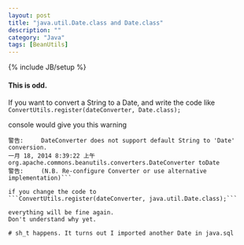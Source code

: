 ```yaml
---
layout: post
title: "java.util.Date.class and Date.class"
description: ""
category: "Java"
tags: [BeanUtils]
---
```

{% include JB/setup %}
#### This is odd.
If you want to convert a String to a Date, and write the code like
```ConvertUtils.register(dateConverter, Date.class);```

console would give you this warning
```一月 18, 2014 8:39:22 上午 org.apache.commons.beanutils.converters.DateConverter toDate
警告:     DateConverter does not support default String to 'Date' conversion.
一月 18, 2014 8:39:22 上午 org.apache.commons.beanutils.converters.DateConverter toDate
警告:     (N.B. Re-configure Converter or use alternative implementation)```

if you change the code to
```ConvertUtils.register(dateConverter, java.util.Date.class);```

everything will be fine again.
Don't understand why yet.

# sh_t happens. It turns out I imported another Date in java.sql
